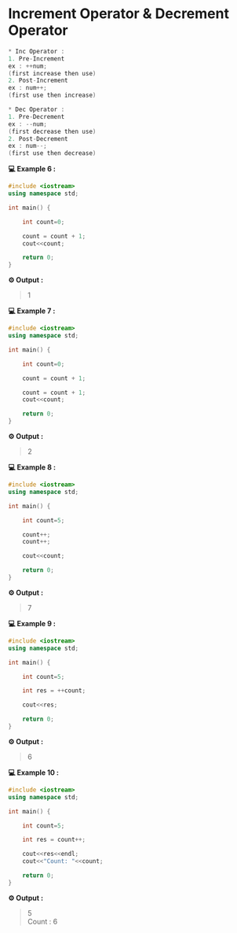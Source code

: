 # Increment Operator & Decrement Operator

```cpp
* Inc Operator :
1. Pre-Increment
ex : ++num;
(first increase then use)
2. Post-Increment
ex : num++;
(first use then increase)

* Dec Operator :
1. Pre-Decrement
ex : --num;
(first decrease then use)
2. Post-Decrement
ex : num--;
(first use then decrease)
```

**💻 Example 6 :**

```cpp
#include <iostream>
using namespace std;

int main() {

    int count=0;

    count = count + 1;
    cout<<count;

    return 0;
}
```

**⚙️ Output :**

> 1

**💻 Example 7 :**

```cpp
#include <iostream>
using namespace std;

int main() {

    int count=0;

    count = count + 1;

    count = count + 1;
    cout<<count;

    return 0;
}
```

**⚙️ Output :**

> 2

**💻 Example 8 :**

```cpp
#include <iostream>
using namespace std;

int main() {

    int count=5;

    count++;
    count++;

    cout<<count;

    return 0;
}
```

**⚙️ Output :**

> 7

**💻 Example 9 :**

```cpp
#include <iostream>
using namespace std;

int main() {

    int count=5;

    int res = ++count;

    cout<<res;

    return 0;
}
```

**⚙️ Output :**

> 6

**💻 Example 10 :**

```cpp
#include <iostream>
using namespace std;

int main() {

    int count=5;

    int res = count++;

    cout<<res<<endl;
    cout<<"Count: "<<count;

    return 0;
}
```

**⚙️ Output :**

> 5 <br/>
> Count : 6
